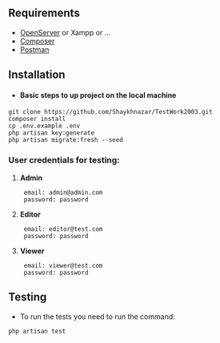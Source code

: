 ## Requirements

* [OpenServer](https://ospanel.io/) or Xampp or ...
* [Composer](https://getcomposer.org/download/)
* [Postman](https://www.postman.com/downloads/)

## Installation

* #### Basic steps to up project on the local machine
```shell
git clone https://github.com/Shaykhnazar/TestWork2003.git
composer install
cp .env.example .env
php artisan key:generate
php artisan migrate:fresh --seed
```

### **User credentials for testing:**

1. **Admin**
   ```
    email: admin@admin.com
    password: password
   ```
2. **Editor**
   ```
    email: editor@test.com
    password: password
   ```
3. **Viewer**
   ```
    email: viewer@test.com
    password: password
   ```

## Testing
* To run the tests you need to run the command:
```shell
php artisan test
```
